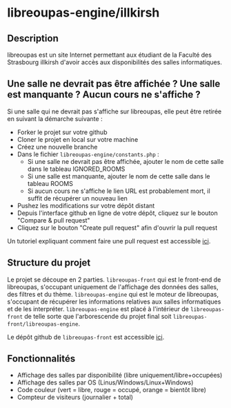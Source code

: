 # libreoupas-engine/illkirsh

## Description
libreoupas est un site Internet permettant aux étudiant de la Faculté des Strasbourg illkirsh d'avoir accès aux disponibilités 
des salles informatiques.

## Une salle ne devrait pas être affichée ? Une salle est manquante ? Aucun cours ne s'affiche ?
Si une salle qui ne devrait pas s'affiche sur libreoupas, elle peut être retirée en suivant la démarche suivante :
- Forker le projet sur votre github
- Cloner le projet en local sur votre machine
- Créez une nouvelle branche
- Dans le fichier `libreoupas-engine/constants.php` :
  * Si une salle ne devrait pas être affichée, ajouter le nom de cette salle dans le tableau IGNORED_ROOMS
  * Si une salle est manquante, ajouter le nom de cette salle dans le tableau ROOMS
  * Si aucun cours ne s'affiche le lien URL est probablement mort, il suffit de récupérer un nouveau lien
- Pushez les modifications sur votre dépôt distant
- Depuis l'interface github en ligne de votre dépôt, cliquez sur le bouton "Compare & pull request"
- Cliquez sur le bouton "Create pull request" afin d'ouvrir la pull request

Un tutoriel expliquant comment faire une pull request est accessible [ici](https://opensource.com/article/19/7/create-pull-request-github).

## Structure du projet
Le projet se découpe en 2 parties.
`libreoupas-front` qui est le front-end de libreoupas, s'occupant uniquement de l'affichage des données des salles, des filtres et du thème.
`libreoupas-engine` qui est le moteur de libreoupas, s'occupant de récupérer les informations relatives aux salles informatiques et de les interpréter.
`libreoupas-engine` est placé à l'intérieur de `libreoupas-front` de telle sorte que l'arborescende du projet final soit `libreoupas-front/libreoupas-engine`.

Le dépôt github de `libreoupas-front` est accessible [ici](https://github.com/clementcolne/libreoupas-front).

## Fonctionnalités
- Affichage des salles par disponibilité (libre uniquement/libre+occupées)
- Affichage des salles par OS (Linus/Windows/Linux+Windows)
- Code couleur (vert = libre, rouge = occupé, orange = bientôt libre)
- Compteur de visiteurs (journalier + total)
